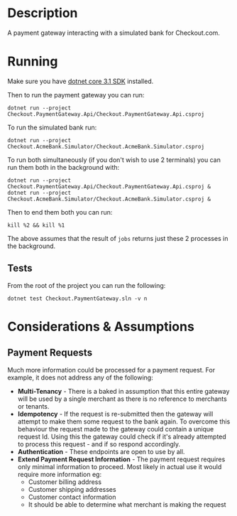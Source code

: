 # Description 
A payment gateway interacting with a simulated bank for Checkout.com. 

# Running 
Make sure you have [dotnet core 3.1 SDK](https://dotnet.microsoft.com/download/dotnet-core/3.1) installed. 

Then to run the payment gateway you can run: 

`dotnet run --project Checkout.PaymentGateway.Api/Checkout.PaymentGateway.Api.csproj`

To run the simulated bank run: 

`dotnet run --project Checkout.AcmeBank.Simulator/Checkout.AcmeBank.Simulator.csproj`

To run both simultaneously (if you don't wish to use 2 terminals) you can run them both in the background with: 

`dotnet run --project Checkout.PaymentGateway.Api/Checkout.PaymentGateway.Api.csproj & dotnet run --project Checkout.AcmeBank.Simulator/Checkout.AcmeBank.Simulator.csproj &`

Then to end them both you can run: 

`kill %2 && kill %1`

The above assumes that the result of `jobs` returns just these 2 processes in the background.  

## Tests 
From the root of the project you can run the following: 

`dotnet test Checkout.PaymentGateway.sln -v n`

# Considerations & Assumptions 
## Payment Requests 
Much more information could be processed for a payment request. For example, it does not address any of the following: 
- **Multi-Tenancy** - There is a baked in assumption that this entire gateway will be used by a single merchant as there is no reference to merchants or tenants. 
- **Idempotency** - If the request is re-submitted then the gateway will attempt to make them some request to the bank again. To overcome this behaviour the request made to the gateway could contain a unique request Id. Using this the gateway could check if it's already attempted to process this request - and if so respond accordingly. 
- **Authentication** - These endpoints are open to use by all. 
- **Extend Payment Request Information** - The payment request requires only minimal information to proceed. Most likely in actual use it would require more information eg: 
    - Customer billing address
    - Customer shipping addresses
    - Customer contact information
    - It should be able to determine what merchant is making the request


